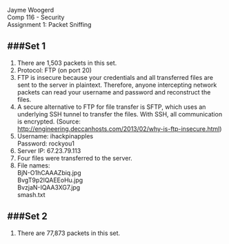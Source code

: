 Jayme Woogerd  
Comp 116 - Security  
Assignment 1: Packet Sniffing  

###Set 1
---

1. There are 1,503 packets in this set.
1. Protocol: FTP (on port 20)
1. FTP is insecure because your credentials and all transferred files are sent to the server in plaintext. Therefore, anyone intercepting network packets can read your username and password and reconstruct the files.
1. A secure alternative to FTP for file transfer is SFTP, which uses an underlying SSH tunnel to transfer the files.  With SSH, all communication is encrypted. (Source: http://engineering.deccanhosts.com/2013/02/why-is-ftp-insecure.html)
1. Username: ihackpinapples  
Password: rockyou1
1. Server IP: 67.23.79.113
1. Four files were transferred to the server.
1. File names:  
BjN-O1hCAAAZbiq.jpg  
BvgT9p2IQAEEoHu.jpg  
BvzjaN-IQAA3XG7.jpg  
smash.txt


###Set 2
---

1. There are 77,873 packets in this set.
